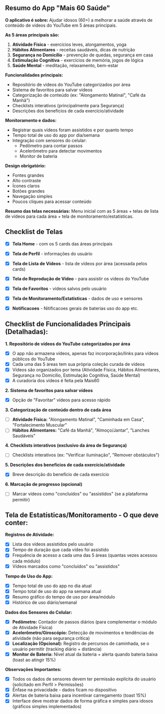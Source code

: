 ## Resumo do App "Mais 60 Saúde"

**O aplicativo é sobre:** Ajudar idosos (60+) a melhorar a saúde através de conteúdo de vídeos do YouTube em 5 áreas principais.

**As 5 áreas principais são:**
1. **Atividade Física** - exercícios leves, alongamentos, yoga
2. **Hábitos Alimentares** - receitas saudáveis, dicas de nutrição  
3. **Segurança no Domicílio** - prevenção de quedas, segurança em casa
4. **Estimulação Cognitiva** - exercícios de memória, jogos de lógica
5. **Saúde Mental** - meditação, relaxamento, bem-estar

**Funcionalidades principais:**
- Repositório de vídeos do YouTube categorizados por área
- Sistema de favoritos para salvar vídeos
- Categorização de conteúdo (ex: "Alongamento Matinal", "Café da Manhã")
- Checklists interativos (principalmente para Segurança)
- Descrições dos benefícios de cada exercício/atividade

**Monitoramento e dados:**
- Registrar quais vídeos foram assistidos e por quanto tempo
- Tempo total de uso do app por dia/semana
- Integração com sensores do celular:
  - Pedômetro para contar passos
  - Acelerômetro para detectar movimentos
  - Monitor de bateria

**Design obrigatório:**
- Fontes grandes
- Alto contraste
- Ícones claros
- Botões grandes
- Navegação simples
- Poucos cliques para acessar conteúdo

**Resumo das telas necessárias:** Menu inicial com as 5 áreas + telas de lista de vídeos para cada área + tela de monitoramento/estatísticas.

## Checklist de Telas

- [x] **Tela Home** - com os 5 cards das áreas principais
- [x] **Tela de Perfil** - informações do usuário
- [x] **Tela de Lista de Vídeos** - lista de vídeos por área (acessada pelos cards)
- [x] **Tela de Reprodução de Vídeo** - para assistir os vídeos do YouTube
- [x] **Tela de Favoritos** - vídeos salvos pelo usuário
- [x] **Tela de Monitoramento/Estatísticas** - dados de uso e sensores
- [x] **Notificacoes** - Nitificacoes gerais de baterias uso do app etc. 


## Checklist de Funcionalidades Principais (Detalhadas):

**1. Repositório de vídeos do YouTube categorizados por área**
- [x] O app não armazena vídeos, apenas faz incorporação/links para vídeos públicos do YouTube
- [x] Cada uma das 5 áreas tem sua própria coleção curada de vídeos
- [x] Vídeos são organizados por tema (Atividade Física, Hábitos Alimentares, Segurança no Domicílio, Estimulação Cognitiva, Saúde Mental)
- [x] A curadoria dos vídeos é feita pela Mais60

**2. Sistema de favoritos para salvar vídeos**
- [x] Opção de "Favoritar" vídeos para acesso rápido

**3. Categorização de conteúdo dentro de cada área**
- [ ] **Atividade Física:** "Alongamento Matinal", "Caminhada em Casa", "Fortalecimento Muscular"
- [ ] **Hábitos Alimentares:** "Café da Manhã", "Almoço/Jantar", "Lanches Saudáveis"

**4. Checklists interativos (exclusivo da área de Segurança)**
- [ ] Checklists interativos (ex: "Verificar iluminação", "Remover obstáculos")

**5. Descrições dos benefícios de cada exercício/atividade**
- [x] Breve descrição do benefício de cada exercício

**6. Marcação de progresso (opcional)**
- [ ] Marcar vídeos como "concluídos" ou "assistidos" (se a plataforma permitir)



## Tela de Estatísticas/Monitoramento - O que deve conter:

**Registros de Atividade:**
- [x] Lista dos vídeos assistidos pelo usuário
- [x] Tempo de duração que cada vídeo foi assistido
- [x] Frequência de acesso a cada uma das 5 áreas (quantas vezes acessou cada módulo)
- [x] Vídeos marcados como "concluídos" ou "assistidos"

**Tempo de Uso do App:**
- [x] Tempo total de uso do app no dia atual
- [x] Tempo total de uso do app na semana atual
- [x] Resumo gráfico do tempo de uso por área/módulo
- [x] Histórico de uso diário/semanal

**Dados dos Sensores do Celular:**
- [x] **Pedômetro:** Contador de passos diários (para complementar o módulo de Atividade Física)
- [x] **Acelerômetro/Giroscópio:** Detecção de movimentos e tendências de atividade (não para segurança crítica)
- [x] **Localização (Opcional):** Registro de percursos de caminhada, se o usuário permitir (tracking diário + distância)
- [x] **Monitor de Bateria:** Nível atual da bateria + alerta quando bateria baixa (toast ao atingir 15%)

**Observações Importantes:**
- [x] Todos os dados de sensores devem ter permissão explícita do usuário (solicitado em Perfil > Permissões)
- [x] Ênfase na privacidade - dados ficam no dispositivo
- [x] Alertas de bateria baixa para incentivar carregamento (toast 15%)
- [x] Interface deve mostrar dados de forma gráfica e simples para idosos (gráficos simples implementados)